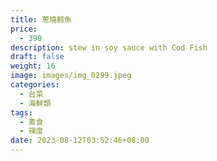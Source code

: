 ```yaml
---
title: 蔥燒鱈魚
price:
  - 390
description: stew in soy sauce with Cod Fish
draft: false
weight: 16
image: images/img_0299.jpeg
categories:
  - 台菜
  - 海鮮類
tags:
  - 素食
  - 辣度
date: 2023-08-12T03:52:46+08:00
---
```



